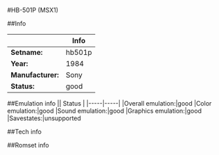 #HB-501P (MSX1)

##Info

||Info|
|-----|-----|
|**Setname:**|hb501p
|**Year:**|1984
|**Manufacturer:**|Sony
|**Status:**|good

##Emulation info
|| Status |
|-----|-----|
|Overall emulation:|good
|Color emulation:|good
|Sound emulation:|good
|Graphics emulation:|good
|Savestates:|unsupported

##Tech info

##Romset info

<!--- START OF EDITED COMMENT DO NOT TOUCH TEXT ABOVE-->
